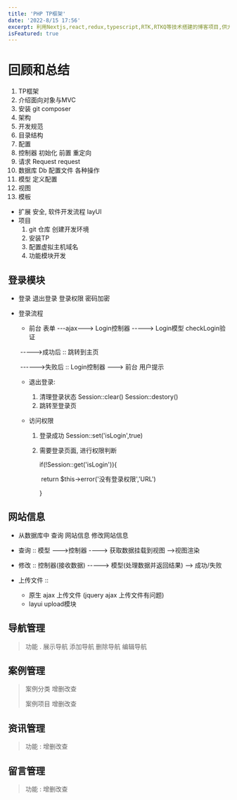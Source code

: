 ```yaml
---
title: 'PHP TP框架'
date: '2022-8/15 17:56'
excerpt: 利用Nextjs,react,redux,typescript,RTK,RTKQ等技术搭建的博客项目,供大家参考指正
isFeatured: true
---
```


# 回顾和总结

1. TP框架
2. 介绍面向对象与MVC
3. 安装 git  composer
4. 架构
5. 开发规范
6. 目录结构
7. 配置
8. 控制器   初始化 前置  重定向
9. 请求   Request   request
10. 数据库   Db  配置文件    各种操作
11. 模型   定义配置
12. 视图
13. 模板

- 扩展   安全,   软件开发流程  layUI
- 项目
  1. git  仓库  创建开发环境
  2. 安装TP
  3. 配置虚拟主机域名
  4. 功能模块开发



## 登录模块

- 登录  退出登录  登录权限 密码加密

- 登录流程

  -  前台  表单  ---ajax---> Login控制器   -----> Login模型   checkLogin验证

    ​		----->成功后   :: 跳转到主页

    ​		------>失败后  ::   Login控制器 ---> 前台 用户提示

  - 退出登录:

    1. 清理登录状态  Session::clear()   Session::destory()
    2. 跳转至登录页

  - 访问权限

    1. 登录成功    Session::set('isLogin',true)

    2. 需要登录页面, 进行权限判断

       if(!Session::get('isLogin')){

       ​	return   $this->error('没有登录权限','URL')

       }

## 网站信息

- 从数据库中 查询 网站信息    修改网站信息
- 查询 ::    模型  --->控制器   ---->  获取数据挂载到视图  -->视图渲染

- 修改 :: 控制器(接收数据)   -----> 模型(处理数据并返回结果) -->  成功/失败

- 上传文件 :: 
  - 原生  ajax 上传文件   (jquery  ajax  上传文件有问题)
  - layui  upload模块

## 导航管理

> 功能 .   展示导航  添加导航   删除导航 编辑导航

## 案例管理

>  案例分类   增删改查
>
>  案例项目 增删改查

## 资讯管理

> 功能  :  增删改查

## 留言管理

> 功能 : 增删改查